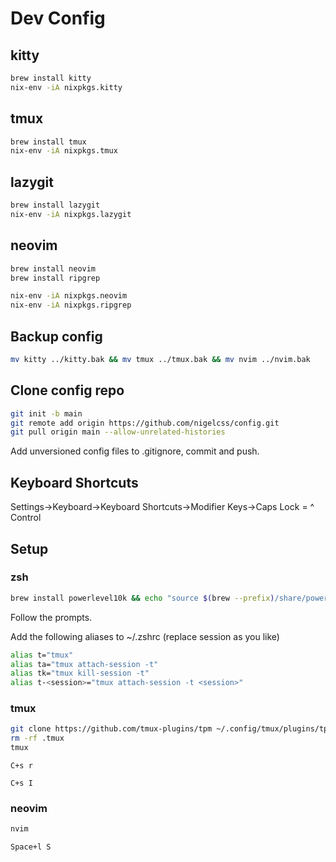 # Dev Config

## kitty

```zsh
brew install kitty
nix-env -iA nixpkgs.kitty
```

## tmux

```zsh
brew install tmux
nix-env -iA nixpkgs.tmux
```

## lazygit

```zsh
brew install lazygit
nix-env -iA nixpkgs.lazygit
```

## neovim

```zsh
brew install neovim
brew install ripgrep

nix-env -iA nixpkgs.neovim
nix-env -iA nixpkgs.ripgrep
```

## Backup config

```zsh
mv kitty ../kitty.bak && mv tmux ../tmux.bak && mv nvim ../nvim.bak
```

## Clone config repo

```zsh
git init -b main
git remote add origin https://github.com/nigelcss/config.git
git pull origin main --allow-unrelated-histories
```

Add unversioned config files to .gitignore, commit and push.

## Keyboard Shortcuts

Settings->Keyboard->Keyboard Shortcuts->Modifier Keys->Caps Lock = ^ Control

## Setup

### zsh

```zsh
brew install powerlevel10k && echo "source $(brew --prefix)/share/powerlevel10k/powerlevel10k.zsh-theme" >>~/.zshrc && source ~/.zshrc
```

Follow the prompts.

Add the following aliases to ~/.zshrc (replace session as you like)

```zsh
alias t="tmux"
alias ta="tmux attach-session -t"
alias tk="tmux kill-session -t"
alias t-<session>="tmux attach-session -t <session>"
```

### tmux

```zsh
git clone https://github.com/tmux-plugins/tpm ~/.config/tmux/plugins/tpm
rm -rf .tmux
tmux
```

`C+s r`

`C+s I`

### neovim

```zsh
nvim
```

`Space+l S`
